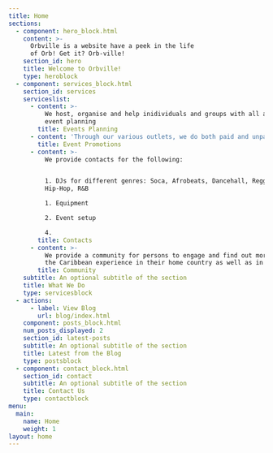 ```yaml
---
title: Home
sections:
  - component: hero_block.html
    content: >-
      Orbville is a website have a peek in the life
      of Orb! Get it? Orb-ville!
    section_id: hero
    title: Welcome to Orbville!
    type: heroblock
  - component: services_block.html
    section_id: services
    serviceslist:
      - content: >-
          We host, organise and help inidividuals and groups with all aspects of
          event planning
        title: Events Planning
      - content: 'Through our various outlets, we do both paid and unpaid promotion.'
        title: Event Promotions
      - content: >-
          We provide contacts for the following:


          1. DJs for different genres: Soca, Afrobeats, Dancehall, Reggae, EDM,
          Hip-Hop, R&B

          1. Equipment

          2. Event setup

          4.
        title: Contacts
      - content: >-
          We provide a community for persons to engage and find out more about
          the Caribbean experience in their home country as well as in the UK.
        title: Community
    subtitle: An optional subtitle of the section
    title: What We Do
    type: servicesblock
  - actions:
      - label: View Blog
        url: blog/index.html
    component: posts_block.html
    num_posts_displayed: 2
    section_id: latest-posts
    subtitle: An optional subtitle of the section
    title: Latest from the Blog
    type: postsblock
  - component: contact_block.html
    section_id: contact
    subtitle: An optional subtitle of the section
    title: Contact Us
    type: contactblock
menu:
  main:
    name: Home
    weight: 1
layout: home
---
```


